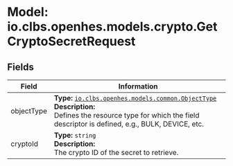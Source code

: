 # Model: io.clbs.openhes.models.crypto.GetCryptoSecretRequest

## Fields

| Field | Information |
| --- | --- |
| objectType | <b>Type:</b> [`io.clbs.openhes.models.common.ObjectType`](enum-io-clbs-openhes-models-common-objecttype.md)<br><b>Description:</b><br>Defines the resource type for which the field descriptor is defined, e.g., BULK, DEVICE, etc. |
| cryptoId | <b>Type:</b> `string`<br><b>Description:</b><br>The crypto ID of the secret to retrieve. |

